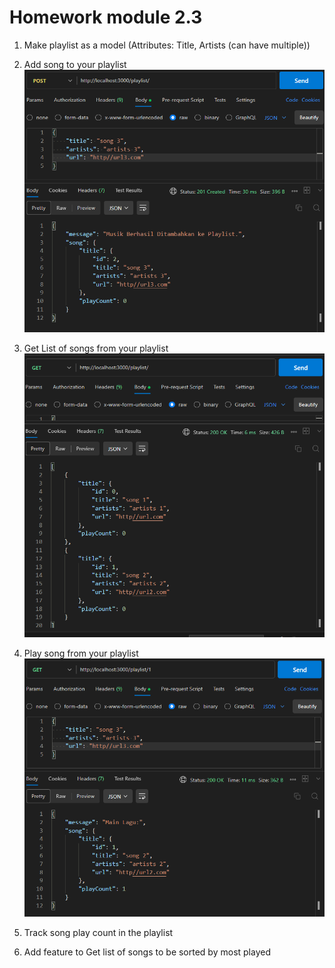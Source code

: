 # Homework module 2.3
 1. Make playlist as a model 
 (Attributes: Title, Artists (can have multiple)) 
 
 2. Add song to your playlist 
![](AddSong.png)

 3. Get List of songs from your playlist
 ![](GetSong.png)
 
 4. Play song from your playlist 
 ![](PlaySong.png)
 
 5. Track song play count in the playlist 
 
 6. Add feature to Get list of songs to be sorted by most played 
